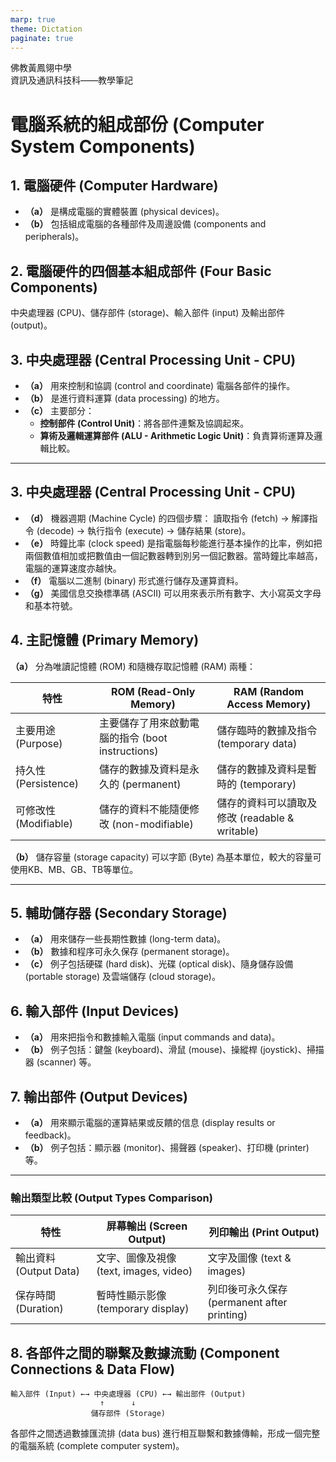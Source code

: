 ```yaml
---
marp: true
theme: Dictation
paginate: true
---
```


<div class="header-info">
  <div class="school-info">佛教黃鳳翎中學</div>
  <div class="exam-info">資訊及通訊科技科——教學筆記</div>
</div>

# 電腦系統的組成部份 (Computer System Components)

## 1. 電腦硬件 (Computer Hardware)

- **（a）** 是構成電腦的實體裝置 (physical devices)。
- **（b）** 包括組成電腦的各種部件及周邊設備 (components and peripherals)。

## 2. 電腦硬件的四個基本組成部件 (Four Basic Components)

中央處理器 (CPU)、儲存部件 (storage)、輸入部件 (input) 及輸出部件 (output)。

## 3. 中央處理器 (Central Processing Unit - CPU)

- **（a）** 用來控制和協調 (control and coordinate) 電腦各部件的操作。
- **（b）** 是進行資料運算 (data processing) 的地方。
- **（c）** 主要部分：
  - **控制部件 (Control Unit)**：將各部件連繫及協調起來。
  - **算術及邏輯運算部件 (ALU - Arithmetic Logic Unit)**：負責算術運算及邏輯比較。

---
## 3. 中央處理器 (Central Processing Unit - CPU)
- **（d）** 機器週期 (Machine Cycle) 的四個步驟：
  讀取指令 (fetch) → 解譯指令 (decode) → 執行指令 (execute) → 儲存結果 (store)。
- **（e）** 時鐘比率 (clock speed) 是指電腦每秒能進行基本操作的比率，例如把兩個數值相加或把數值由一個記數器轉到別另一個記數器。當時鐘比率越高，電腦的運算速度亦越快。
- **（f）** 電腦以二進制 (binary) 形式進行儲存及運算資料。
- **（g）** 美國信息交換標準碼 (ASCII) 可以用來表示所有數字、大小寫英文字母和基本符號。
  

## 4. 主記憶體 (Primary Memory)

**（a）** 分為唯讀記憶體 (ROM) 和隨機存取記憶體 (RAM) 兩種：

| 特性 | ROM (Read-Only Memory) | RAM (Random Access Memory) |
|------|-----|-----|
| 主要用途 (Purpose) | 主要儲存了用來啟動電腦的指令 (boot instructions) | 儲存臨時的數據及指令 (temporary data) |
| 持久性 (Persistence) | 儲存的數據及資料是永久的 (permanent) | 儲存的數據及資料是暫時的 (temporary) |
| 可修改性 (Modifiable) | 儲存的資料不能隨便修改 (non-modifiable) | 儲存的資料可以讀取及修改 (readable & writable) |

**（b）** 儲存容量 (storage capacity) 可以字節 (Byte) 為基本單位，較大的容量可使用KB、MB、GB、TB等單位。

---

## 5. 輔助儲存器 (Secondary Storage)

- **（a）** 用來儲存一些長期性數據 (long-term data)。
- **（b）** 數據和程序可永久保存 (permanent storage)。
- **（c）** 例子包括硬碟 (hard disk)、光碟 (optical disk)、隨身儲存設備 (portable storage) 及雲端儲存 (cloud storage)。

## 6. 輸入部件 (Input Devices)

- **（a）** 用來把指令和數據輸入電腦 (input commands and data)。
- **（b）** 例子包括：鍵盤 (keyboard)、滑鼠 (mouse)、操縱桿 (joystick)、掃描器 (scanner) 等。

## 7. 輸出部件 (Output Devices)

- **（a）** 用來顯示電腦的運算結果或反饋的信息 (display results or feedback)。
- **（b）** 例子包括：顯示器 (monitor)、揚聲器 (speaker)、打印機 (printer) 等。

---
### 輸出類型比較 (Output Types Comparison)

| 特性 | 屏幕輸出 (Screen Output) | 列印輸出 (Print Output) |
|------|----------|----------|
| 輸出資料 (Output Data) | 文字、圖像及視像 (text, images, video) | 文字及圖像 (text & images) |
| 保存時間 (Duration) | 暫時性顯示影像 (temporary display) | 列印後可永久保存 (permanent after printing) |

## 8. 各部件之間的聯繫及數據流動 (Component Connections & Data Flow)

```
輸入部件 (Input) ←→ 中央處理器 (CPU) ←→ 輸出部件 (Output)
                    ↑      ↓
                  儲存部件 (Storage)
```

各部件之間透過數據匯流排 (data bus) 進行相互聯繫和數據傳輸，形成一個完整的電腦系統 (complete computer system)。